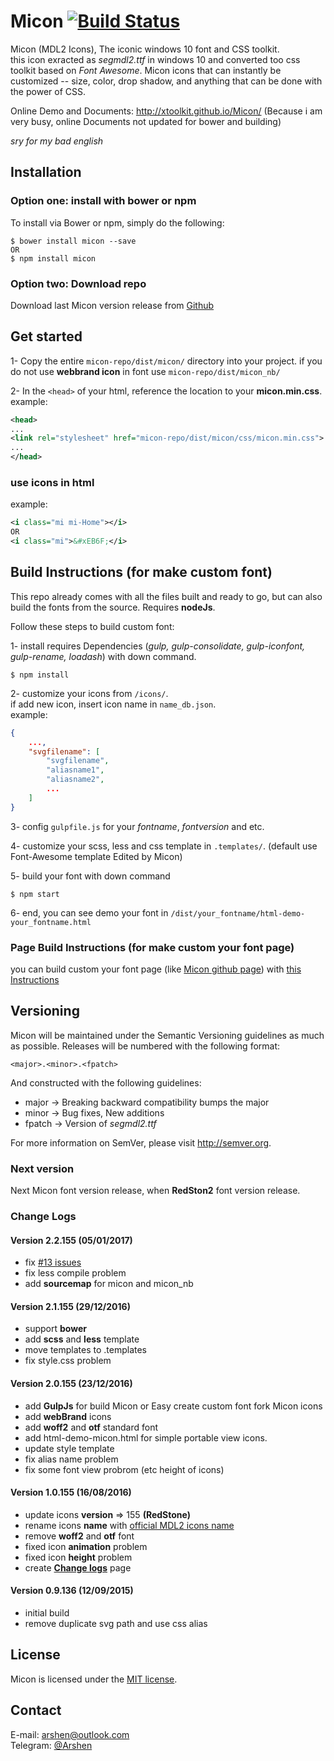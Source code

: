 # Micon [![Build Status](https://travis-ci.org/xtoolkit/Micon.svg?branch=master)](https://travis-ci.org/xtoolkit/Micon)

Micon (MDL2 Icons), The iconic windows 10 font and CSS toolkit.<br>
this icon exracted as _segmdl2.ttf_ in windows 10 and converted too css toolkit based on _Font Awesome_. Micon icons that can instantly be customized -- size, color, drop shadow, and anything that can be done with the power of CSS.<br>

Online Demo and Documents: <http://xtoolkit.github.io/Micon/> (Because i am very busy, online Documents not updated for bower and building)

_sry for my bad english_

## Installation

### Option one: install with bower or npm

To install via Bower or npm, simply do the following:

```
$ bower install micon --save
OR
$ npm install micon
```

### Option two: Download repo

Download last Micon version release from [Github](https://github.com/xtoolkit/Micon/releases)

## Get started

1- Copy the entire `micon-repo/dist/micon/` directory into your project. if you do not use **webbrand icon** in font use `micon-repo/dist/micon_nb/`

2- In the `<head>` of your html, reference the location to your **micon.min.css**.<br>
example:

``` xml
<head>
...
<link rel="stylesheet" href="micon-repo/dist/micon/css/micon.min.css">
...
</head>
```

### use icons in html

example:
``` xml
<i class="mi mi-Home"></i>
OR
<i class="mi">&#xEB6F;</i>
```

## Build Instructions (for make custom font)

This repo already comes with all the files built and ready to go, but can also build the fonts from the source. Requires **nodeJs**.

Follow these steps to build custom font:

1- install requires Dependencies (_gulp, gulp-consolidate, gulp-iconfont, gulp-rename, loadash_) with down command.<br>

```
$ npm install
```

2- customize your icons from `/icons/`.<br>
if add new icon, insert icon name in `name_db.json`.<br>
example:

``` json
{
    ...,
    "svgfilename": [
        "svgfilename",
        "aliasname1",
        "aliasname2",
        ...
    ]
}
```

3- config `gulpfile.js` for your _fontname_, _fontversion_ and etc.

4- customize your scss, less and css template in `.templates/`. (default use Font-Awesome template Edited by Micon)

5- build your font with down command

```
$ npm start
```

6- end, you can see demo your font in `/dist/your_fontname/html-demo-your_fontname.html`

### Page Build Instructions (for make custom your font page)

you can build custom your font page (like [Micon github page](http://xtoolkit.github.io/Micon/)) with [this Instructions](https://github.com/xtoolkit/Micon/tree/gh-pages#build-instructions-for-make-custom-page)

## Versioning

Micon will be maintained under the Semantic Versioning guidelines as much as possible. Releases will be numbered with the following format:

`<major>.<minor>.<fpatch>`

And constructed with the following guidelines:

- major -> Breaking backward compatibility bumps the major
- minor -> Bug fixes, New additions
- fpatch -> Version of _segmdl2.ttf_

For more information on SemVer, please visit <http://semver.org>.

### Next version

Next Micon font version release, when **RedSton2** font version release.

### Change Logs

#### Version 2.2.155 (05/01/2017)

- fix [#13 issues](https://github.com/xtoolkit/Micon/issues/13/)
- fix less compile problem
- add **sourcemap** for micon and micon_nb

#### Version 2.1.155 (29/12/2016)

- support **bower**
- add **scss** and **less** template
- move templates to .templates
- fix style.css problem

#### Version 2.0.155 (23/12/2016)

- add **GulpJs** for build Micon or Easy create custom font fork Micon icons
- add **webBrand** icons
- add **woff2** and **otf** standard font
- add html-demo-micon.html for simple portable view icons.
- update style template
- fix alias name problem
- fix some font view probrom (etc height of icons)

#### Version 1.0.155 (16/08/2016)

- update icons **version** => 155 **(RedStone)**
- rename icons **name** with [official MDL2 icons name](https://msdn.microsoft.com/en-us/windows/uwp/style/segoe-ui-symbol-font)
- remove **woff2** and **otf** font
- fixed icon **animation** problem
- fixed icon **height** problem
- create [**Change logs**](http://xtoolkit.github.io/Micon/changelogs/) page

#### Version 0.9.136 (12/09/2015)

- initial build
- remove duplicate svg path and use css alias

## License

Micon is licensed under the [MIT license](http://opensource.org/licenses/MIT).

## Contact

E-mail: <arshen@outlook.com><br>
Telegram: [@Arshen](https://telegram.me/Arshen)
